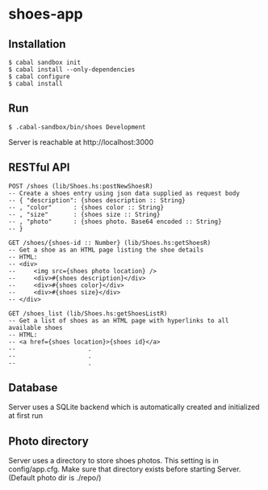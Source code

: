 shoes-app
=========

Installation
------------

```
$ cabal sandbox init
$ cabal install --only-dependencies
$ cabal configure
$ cabal install
```

Run
---

```
$ .cabal-sandbox/bin/shoes Development
```

Server is reachable at http://localhost:3000

RESTful API
-----------

```
POST /shoes (lib/Shoes.hs:postNewShoesR)
-- Create a shoes entry using json data supplied as request body
-- { "description": {shoes description :: String}
-- , "color"      : {shoes color :: String}
-- , "size"       : {shoes size :: String}
-- , "photo"      : {shoes photo. Base64 encoded :: String}
-- }

GET /shoes/{shoes-id :: Number} (lib/Shoes.hs:getShoesR)
-- Get a shoe as an HTML page listing the shoe details
-- HTML:
-- <div>
--     <img src={shoes photo location} />
--     <div>#{shoes description}</div>
--     <div>#{shoes color}</div>
--     <div>#{shoes size}</div>
-- </div>

GET /shoes_list (lib/Shoes.hs:getShoesListR)
-- Get a list of shoes as an HTML page with hyperlinks to all available shoes
-- HTML:
-- <a href={shoes location}>{shoes id}</a>
--                    .
--                    .
--                    .
```

Database
--------

Server uses a SQLite backend which is automatically created and initialized at first run

Photo directory
---------------

Server uses a directory to store shoes photos. This setting is in config/app.cfg. Make sure that directory
exists before starting Server. (Default photo dir is ./repo/)
